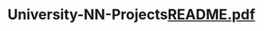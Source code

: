 # University-NN-Projects[README.pdf](https://github.com/AgamemnonasKyriazis/University-NN-Projects/files/8327355/README.pdf)
